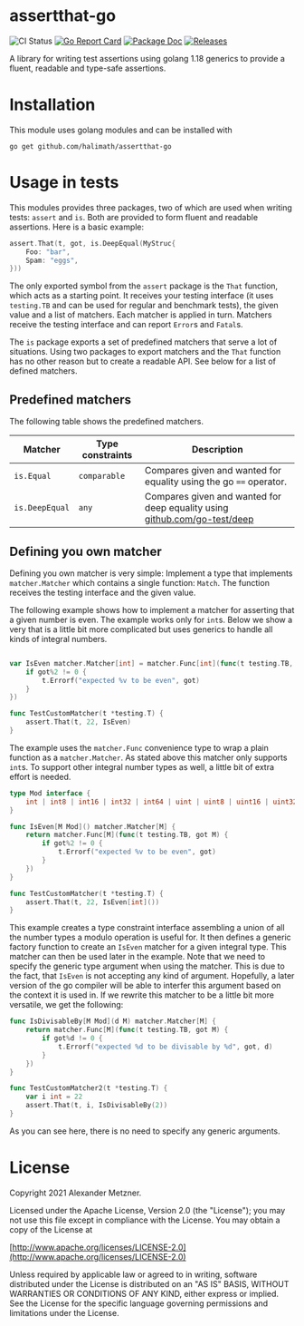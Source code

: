 # assertthat-go

![CI Status][ci-img-url] 
[![Go Report Card][go-report-card-img-url]][go-report-card-url] 
[![Package Doc][package-doc-img-url]][package-doc-url] 
[![Releases][release-img-url]][release-url]


A library for writing test assertions using golang 1.18 generics to provide a fluent, readable and type-safe 
assertions.

# Installation

This module uses golang modules and can be installed with

```shell
go get github.com/halimath/assertthat-go
```

# Usage in tests

This modules provides three packages, two of which are used when writing tests: `assert` and `is`. Both are
provided to form fluent and readable assertions. Here is a basic example:

```go
assert.That(t, got, is.DeepEqual(MyStruc{
    Foo: "bar",
    Spam: "eggs",
}))
```

The only exported symbol from the `assert` package is the `That` function, which acts as a starting point.
It receives your testing interface (it uses `testing.TB` and can be used for regular and benchmark tests),
the given value and a list of matchers. Each matcher is applied in turn. Matchers receive the testing 
interface and can report `Error`s and `Fatal`s.

The `is` package exports a set of predefined matchers that serve a lot of situations. Using two packages to
export matchers and the `That` function has no other reason but to create a readable API. See below for
a list of defined matchers.

## Predefined matchers

The following table shows the predefined matchers.

Matcher | Type constraints | Description
-- | -- | --
`is.Equal` | `comparable` | Compares given and wanted for equality using the go `==` operator.
`is.DeepEqual` | `any` | Compares given and wanted for deep equality using [github.com/go-test/deep](https://github.com/go-test/deep)

## Defining you own matcher

Defining you own matcher is very simple: Implement a type that implements `matcher.Matcher` which contains a
single function: `Match`. The function receives the testing interface and the given value. 

The following example shows how to implement a matcher for asserting that a given number is even. The example
works only for `int`s. Below we show a very that is a little bit more complicated but uses generics to handle
all kinds of integral numbers.

```go

var IsEven matcher.Matcher[int] = matcher.Func[int](func(t testing.TB, got int) {
    if got%2 != 0 {
        t.Errorf("expected %v to be even", got)
    }
})

func TestCustomMatcher(t *testing.T) {
	assert.That(t, 22, IsEven)
}
```

The example uses the `matcher.Func` convenience type to wrap a plain function as a `matcher.Matcher`. As 
stated above this matcher only supports `int`s. To support other integral number types as well, a little bit
of extra effort is needed.

```go
type Mod interface {
	int | int8 | int16 | int32 | int64 | uint | uint8 | uint16 | uint32 | uint64
}

func IsEven[M Mod]() matcher.Matcher[M] {
	return matcher.Func[M](func(t testing.TB, got M) {
		if got%2 != 0 {
			t.Errorf("expected %v to be even", got)
		}
	})
}

func TestCustomMatcher(t *testing.T) {
	assert.That(t, 22, IsEven[int]())
}
```

This example creates a type constraint interface assembling a union of all the number types a modulo operation
is useful for. It then defines a generic factory function to create an `IsEven` matcher for a given integral
type. This matcher can then be used later in the example. Note that we need to specify the generic type
argument when using the matcher. This is due to the fact, that `IsEven` is not accepting any kind of argument. 
Hopefully, a later version of the go compiler will be able to interfer this argument based on the context it
is used in. If we rewrite this matcher to be a little bit more versatile, we get the following:

```go
func IsDivisableBy[M Mod](d M) matcher.Matcher[M] {
	return matcher.Func[M](func(t testing.TB, got M) {
		if got%d != 0 {
			t.Errorf("expected %d to be divisable by %d", got, d)
		}
	})
}

func TestCustomMatcher2(t *testing.T) {
	var i int = 22
	assert.That(t, i, IsDivisableBy(2))
}
```

As you can see here, there is no need to specify any generic arguments.

# License

Copyright 2021 Alexander Metzner.

Licensed under the Apache License, Version 2.0 (the "License");
you may not use this file except in compliance with the License.
You may obtain a copy of the License at

[http://www.apache.org/licenses/LICENSE-2.0](http://www.apache.org/licenses/LICENSE-2.0)

Unless required by applicable law or agreed to in writing, software
distributed under the License is distributed on an "AS IS" BASIS,
WITHOUT WARRANTIES OR CONDITIONS OF ANY KIND, either express or implied.
See the License for the specific language governing permissions and
limitations under the License.

[ci-img-url]: https://github.com/halimath/assertthat-go/workflows/CI/badge.svg
[go-report-card-img-url]: https://goreportcard.com/badge/github.com/halimath/assertthat-go
[go-report-card-url]: https://goreportcard.com/report/github.com/halimath/assertthat-go
[package-doc-img-url]: https://img.shields.io/badge/GoDoc-Reference-blue.svg
[package-doc-url]: https://pkg.go.dev/github.com/halimath/assertthat-go
[release-img-url]: https://img.shields.io/github/v/release/halimath/assertthat-go.svg
[release-url]: https://github.com/halimath/assertthat-go/releases